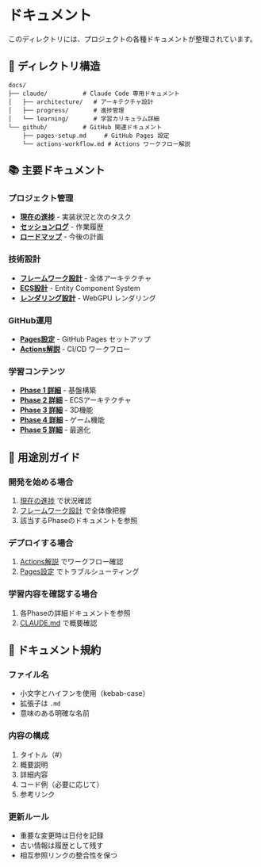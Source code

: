 # ドキュメント

このディレクトリには、プロジェクトの各種ドキュメントが整理されています。

## 📂 ディレクトリ構造

```
docs/
├── claude/          # Claude Code 専用ドキュメント
│   ├── architecture/   # アーキテクチャ設計
│   ├── progress/       # 進捗管理
│   └── learning/       # 学習カリキュラム詳細
└── github/          # GitHub 関連ドキュメント
    ├── pages-setup.md     # GitHub Pages 設定
    └── actions-workflow.md # Actions ワークフロー解説
```

## 📚 主要ドキュメント

### プロジェクト管理
- **[現在の進捗](./claude/progress/current.md)** - 実装状況と次のタスク
- **[セッションログ](./claude/progress/session-log.md)** - 作業履歴
- **[ロードマップ](./claude/progress/roadmap.md)** - 今後の計画

### 技術設計
- **[フレームワーク設計](./claude/architecture/framework.md)** - 全体アーキテクチャ
- **[ECS設計](./claude/architecture/ecs.md)** - Entity Component System
- **[レンダリング設計](./claude/architecture/rendering.md)** - WebGPU レンダリング

### GitHub運用
- **[Pages設定](./github/pages-setup.md)** - GitHub Pages セットアップ
- **[Actions解説](./github/actions-workflow.md)** - CI/CD ワークフロー

### 学習コンテンツ
- **[Phase 1 詳細](./claude/learning/phase1.md)** - 基盤構築
- **[Phase 2 詳細](./claude/learning/phase2.md)** - ECSアーキテクチャ
- **[Phase 3 詳細](./claude/learning/phase3.md)** - 3D機能
- **[Phase 4 詳細](./claude/learning/phase4.md)** - ゲーム機能
- **[Phase 5 詳細](./claude/learning/phase5.md)** - 最適化

## 🎯 用途別ガイド

### 開発を始める場合
1. [現在の進捗](./claude/progress/current.md) で状況確認
2. [フレームワーク設計](./claude/architecture/framework.md) で全体像把握
3. 該当するPhaseのドキュメントを参照

### デプロイする場合
1. [Actions解説](./github/actions-workflow.md) でワークフロー確認
2. [Pages設定](./github/pages-setup.md) でトラブルシューティング

### 学習内容を確認する場合
1. 各Phaseの詳細ドキュメントを参照
2. [CLAUDE.md](../CLAUDE.md) で概要確認

## 📝 ドキュメント規約

### ファイル名
- 小文字とハイフンを使用（kebab-case）
- 拡張子は `.md`
- 意味のある明確な名前

### 内容の構成
1. タイトル（#）
2. 概要説明
3. 詳細内容
4. コード例（必要に応じて）
5. 参考リンク

### 更新ルール
- 重要な変更時は日付を記録
- 古い情報は履歴として残す
- 相互参照リンクの整合性を保つ